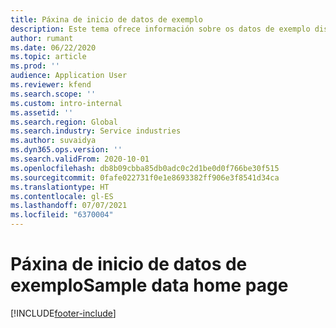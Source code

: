 ```yaml
---
title: Páxina de inicio de datos de exemplo
description: Este tema ofrece información sobre os datos de exemplo dispoñibles para Dynamics 365 Project Operations.
author: rumant
ms.date: 06/22/2020
ms.topic: article
ms.prod: ''
audience: Application User
ms.reviewer: kfend
ms.search.scope: ''
ms.custom: intro-internal
ms.assetid: ''
ms.search.region: Global
ms.search.industry: Service industries
ms.author: suvaidya
ms.dyn365.ops.version: ''
ms.search.validFrom: 2020-10-01
ms.openlocfilehash: db8b09cbba85db0adc0c2d1be0d0f766be30f515
ms.sourcegitcommit: 0fafe022731f0e1e8693382ff906e3f8541d34ca
ms.translationtype: HT
ms.contentlocale: gl-ES
ms.lasthandoff: 07/07/2021
ms.locfileid: "6370004"
---
```

# <a name="sample-data-home-page"></a><span data-ttu-id="789a1-103">Páxina de inicio de datos de exemplo</span><span class="sxs-lookup"><span data-stu-id="789a1-103">Sample data home page</span></span>


[!INCLUDE[footer-include](../includes/footer-banner.md)]